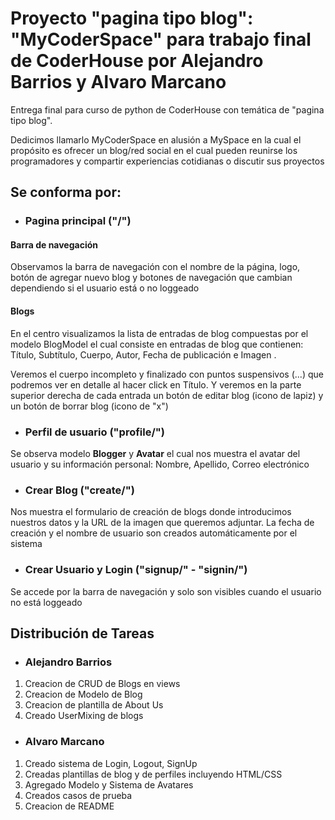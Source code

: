 # Proyecto "pagina tipo blog": "MyCoderSpace" para trabajo final de CoderHouse por Alejandro Barrios y Alvaro Marcano

Entrega final para curso de python de CoderHouse con temática de "pagina tipo blog". 

Dedicimos llamarlo MyCoderSpace en alusión a MySpace en la cual el propósito es ofrecer un blog/red social en el cual pueden reunirse los programadores y 
compartir experiencias cotidianas o discutir sus proyectos

## Se conforma por:

* ### Pagina principal ("/")

#### Barra de navegación

Observamos la barra de navegación con el nombre de la página, logo, botón de agregar nuevo blog y botones de navegación que cambian dependiendo si el usuario está o no
loggeado

#### Blogs

En el centro visualizamos la lista de entradas de blog compuestas por el modelo BlogModel el cual consiste en entradas de blog que contienen: Título, 
Subtítulo, Cuerpo, Autor, Fecha de publicación e Imagen .

Veremos el cuerpo incompleto y finalizado con puntos suspensivos (...) que podremos ver en detalle al hacer click en Título. Y veremos en la parte superior derecha
de cada entrada un botón de editar blog (icono de lapiz) y un botón de borrar blog (icono de "x")

* ### Perfil de usuario ("profile/")

Se observa modelo **Blogger** y **Avatar** el cual nos muestra el avatar del usuario y su información personal: Nombre, Apellido, Correo electrónico

* ### Crear Blog ("create/")

Nos muestra el formulario de creación de blogs donde introducimos nuestros datos y la URL de la imagen que queremos adjuntar. La fecha de creación y el nombre de
usuario son creados automáticamente por el sistema

* ### Crear Usuario y Login ("signup/" - "signin/")

Se accede por la barra de navegación y solo son visibles cuando el usuario no está loggeado

## Distribución de Tareas

* ### Alejandro Barrios 
1. Creacion de CRUD de Blogs en views
2. Creacion de Modelo de Blog
3. Creacion de plantilla de About Us
4. Creado UserMixing de blogs

* ### Alvaro Marcano
1. Creado sistema de Login, Logout, SignUp
2. Creadas plantillas de blog y de perfiles incluyendo HTML/CSS
3. Agregado Modelo y Sistema de Avatares
4. Creados casos de prueba
5. Creacion de README
